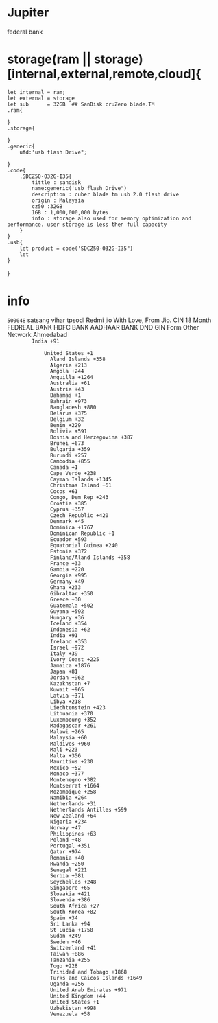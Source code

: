 # Jupiter
federal bank
# storage(ram || storage)[internal,external,remote,cloud]{
    let internal = ram;
    let external = storage
    let sub      = 32GB  ## SanDisk cruZero blade.TM
    .ram{

    }
    .storage{

    }
    .generic{
        ufd:'usb flash Drive";

    }
    .code{
        .SDCZ50-032G-I35{
            tittle : sandisk
            name:generic('usb flash Drive")
            description : cuber blade tm usb 2.0 flash drive
            origin : Malaysia
            cz50 :32GB
            1GB : 1,000,000,000 bytes
            info : storage also used for memory optimization and performance. user storage is less then full capacity
        }
    }
    .usb{
        let product = code('SDCZ50-032G-I35")
        let 
    }
}
# info
<location>
<Postal>
    <code>500048</code>
    <area>satsang vihar</area>
    <plot>
      <room>
        <tp id="?ebill=#####" >
          <service>tpsodl</service>
        </tp>
        <contacts value="passport@v4904657">
          <tel value="+1947">
            <aadhaar value="7240.5889.1408">
              <phone value="user@olivewood">Redmi</phone>
              <cell>
                <numbers value="num@9937090484">jio</numbers>
                <iccid value="id@89918610400285549615">With Love, From Jio.<iccid>
                <vpn value="bcapd7363q@U72900GJ2007PLC105869">CIN</vpn>
                <pkd>
                  <date value="date@14-04-2022">
                    <exp>
                      <validity value="date@14-10-2023">18 Month</validity>
                    </exp>
                  </date>
                  <security value="jupiter@517" >
                    <bank value="upi@9937090484">
                       <fedreal value="SBF011451021@4481-9800-5246-5914">FEDREAL BANK</fedreal>
                       <hdfc    value="MCTP11780721@4160-2108-3203-8155">HDFC BANK</hdfc>
                       <aadhaar value="INDOD10U1622@1947-7240-5889-1408">AADHAAR BANK</aadhaar>
                    </bank>
                  </security>
                  <care value="consumer@198">DND</care>
                  <information value="general@199">GIN</information>
                  <networks value="from@1800-889-9999">Form Other Network</networks>
                  <email value="care@jio.com"></email>
                  <office value="registered@380006" >Ahmedabad</office>
                </pkd>
              </cell>
            </aadhaar>
          <tel>
        </contacts>
      </room>
    </plot>
</postall>
<country class="form-select" autocomplete="tel-country-code" name="countrycode" id="countrycode" data-target="two-factor-setup-verification.countryCodeSelect">
<switch key="?passort=#####" >
      <code>
        <default><break value="+91">India +91</break></default>
        <case>
            <break value="+1">United States +1</break>
              <break value="+358">Aland Islands +358</break>
              <break value="+213">Algeria +213</break>
              <break value="+244">Angola +244</break>
              <break value="+1264">Anguilla +1264</break>
              <break value="+61">Australia +61</break>
              <break value="+43">Austria +43</break>
              <break value="+1">Bahamas +1</break>
              <break value="+973">Bahrain +973</break>
              <break value="+880">Bangladesh +880</break>
              <break value="+375">Belarus +375</break>
              <break value="+32">Belgium +32</break>
              <break value="+229">Benin +229</break>
              <break value="+591">Bolivia +591</break>
              <break value="+387">Bosnia and Herzegovina +387</break>
              <break value="+673">Brunei +673</break>
              <break value="+359">Bulgaria +359</break>
              <break value="+257">Burundi +257</break>
              <break value="+855">Cambodia +855</break>
              <break value="+1">Canada +1</break>
              <break value="+238">Cape Verde +238</break>
              <break value="+1345">Cayman Islands +1345</break>
              <break value="+61">Christmas Island +61</break>
              <break value="+61">Cocos +61</break>
              <break value="+243">Congo, Dem Rep +243</break>
              <break value="+385">Croatia +385</break>
              <break value="+357">Cyprus +357</break>
              <break value="+420">Czech Republic +420</break>
              <break value="+45">Denmark +45</break>
              <break value="+1767">Dominica +1767</break>
              <break value="+1">Dominican Republic +1</break>
              <break value="+593">Ecuador +593</break>
              <break value="+240">Equatorial Guinea +240</break>
              <break value="+372">Estonia +372</break>
              <break value="+358">Finland/Aland Islands +358</break>
              <break value="+33">France +33</break>
              <break value="+220">Gambia +220</break>
              <break value="+995">Georgia +995</break>
              <break value="+49">Germany +49</break>
              <break value="+233">Ghana +233</break>
              <break value="+350">Gibraltar +350</break>
              <break value="+30">Greece +30</break>
              <break value="+502">Guatemala +502</break>
              <break value="+592">Guyana +592</break>
              <break value="+36">Hungary +36</break>
              <break value="+354">Iceland +354</break>
              <break value="+62">Indonesia +62</break>
              <break value="+91">India +91</break>
              <break value="+353">Ireland +353</break>
              <break value="+972">Israel +972</break>
              <break value="+39">Italy +39</break>
              <break value="+225">Ivory Coast +225</break>
              <break value="+1876">Jamaica +1876</break>
              <break value="+81">Japan +81</break>
              <break value="+962">Jordan +962</break>
              <break value="+7">Kazakhstan +7</break>
              <break value="+965">Kuwait +965</break>
              <break value="+371">Latvia +371</break>
              <break value="+218">Libya +218</break>
              <break value="+423">Liechtenstein +423</break>
              <break value="+370">Lithuania +370</break>
              <break value="+352">Luxembourg +352</break>
              <break value="+261">Madagascar +261</break>
              <break value="+265">Malawi +265</break>
              <break value="+60">Malaysia +60</break>
              <break value="+960">Maldives +960</break>
              <break value="+223">Mali +223</break>
              <break value="+356">Malta +356</break>
              <break value="+230">Mauritius +230</break>
              <break value="+52">Mexico +52</break>
              <break value="+377">Monaco +377</break>
              <break value="+382">Montenegro +382</break>
              <break value="+1664">Montserrat +1664</break>
              <break value="+258">Mozambique +258</break>
              <break value="+264">Namibia +264</break>
              <break value="+31">Netherlands +31</break>
              <break value="+599">Netherlands Antilles +599</break>
              <break value="+64">New Zealand +64</break>
              <break value="+234">Nigeria +234</break>
              <break value="+47">Norway +47</break>
              <break value="+63">Philippines +63</break>
              <break value="+48">Poland +48</break>
              <break value="+351">Portugal +351</break>
              <break value="+974">Qatar +974</break>
              <break value="+40">Romania +40</break>
              <break value="+250">Rwanda +250</break>
              <break value="+221">Senegal +221</break>
              <break value="+381">Serbia +381</break>
              <break value="+248">Seychelles +248</break>
              <break value="+65">Singapore +65</break>
              <break value="+421">Slovakia +421</break>
              <break value="+386">Slovenia +386</break>
              <break value="+27">South Africa +27</break>
              <break value="+82">South Korea +82</break>
              <break value="+34">Spain +34</break>
              <break value="+94">Sri Lanka +94</break>
              <break value="+1758">St Lucia +1758</break>
              <break value="+249">Sudan +249</break>
              <break value="+46">Sweden +46</break>
              <break value="+41">Switzerland +41</break>
              <break value="+886">Taiwan +886</break>
              <break value="+255">Tanzania +255</break>
              <break value="+228">Togo +228</break>
              <break value="+1868">Trinidad and Tobago +1868</break>
              <break value="+1649">Turks and Caicos Islands +1649</break>
              <break value="+256">Uganda +256</break>
              <break value="+971">United Arab Emirates +971</break>
              <break value="+44">United Kingdom +44</break>
              <break value="+1">United States +1</break>
              <break value="+998">Uzbekistan +998</break>
              <break value="+58">Venezuela +58</break></case>
<case>
</code>
</country>
          
</location>
